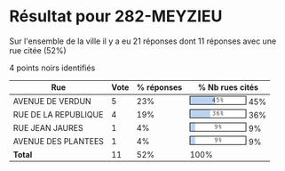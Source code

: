 # Résultat pour 282-MEYZIEU

Sur l'ensemble de la ville il y a eu 21 réponses dont 11 réponses avec une rue citée (52%)

4 points noirs identifiés

| Rue | Vote | % réponses | % Nb rues cités|
|-----|------|------------|----------------|
| AVENUE DE VERDUN | 5 | 23% | <img src="../../img/bar_45.gif" />&nbsp;45%|
| RUE DE LA REPUBLIQUE | 4 | 19% | <img src="../../img/bar_36.gif" />&nbsp;36%|
| RUE JEAN JAURES | 1 | 4% | <img src="../../img/bar_9.gif" />&nbsp;9%|
| AVENUE DES PLANTEES | 1 | 4% | <img src="../../img/bar_9.gif" />&nbsp;9%|
| **Total** | 11 | 52% | 100%|
